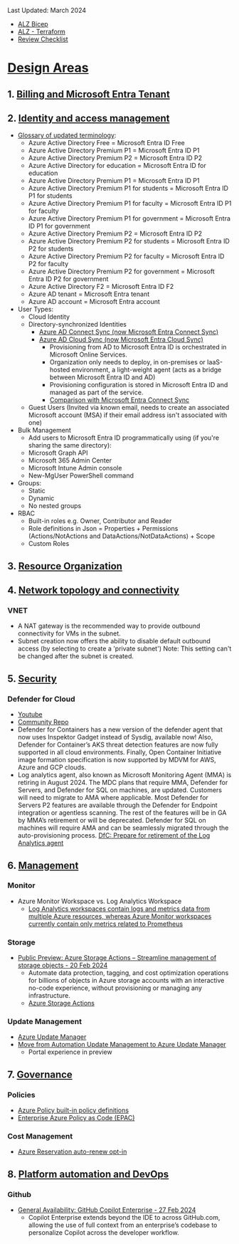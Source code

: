 Last Updated: March 2024

- [ALZ Bicep](https://learn.microsoft.com/en-us/azure/architecture/landing-zones/bicep/landing-zone-bicep)
- [ALZ - Terraform](https://learn.microsoft.com/en-us/azure/architecture/landing-zones/terraform/landing-zone-terraform)
- [Review Checklist](https://github.com/Azure/review-checklists)

# [Design Areas](https://learn.microsoft.com/en-us/azure/cloud-adoption-framework/ready/landing-zone/design-areas)

## 1. [Billing and Microsoft Entra Tenant](https://learn.microsoft.com/en-us/azure/cloud-adoption-framework/ready/landing-zone/design-area/azure-billing-ad-tenant)

## 2. [Identity and access management](https://learn.microsoft.com/en-us/azure/cloud-adoption-framework/ready/landing-zone/design-area/identity-access)
- [Glossary of updated terminology](https://learn.microsoft.com/en-us/entra/fundamentals/new-name#glossary-of-updated-terminology):
  - Azure Active Directory Free =	Microsoft Entra ID Free
  - Azure Active Directory Premium P1	= Microsoft Entra ID P1
  - Azure Active Directory Premium P2	= Microsoft Entra ID P2
  - Azure Active Directory for education = Microsoft Entra ID for education
  - Azure Active Directory Premium P1	= Microsoft Entra ID P1
  - Azure Active Directory Premium P1 for students = Microsoft Entra ID P1 for students
  - Azure Active Directory Premium P1 for faculty =	Microsoft Entra ID P1 for faculty
  - Azure Active Directory Premium P1 for government = Microsoft Entra ID P1 for government
  - Azure Active Directory Premium P2	= Microsoft Entra ID P2
  - Azure Active Directory Premium P2 for students = Microsoft Entra ID P2 for students
  - Azure Active Directory Premium P2 for faculty = Microsoft Entra ID P2 for faculty
  - Azure Active Directory Premium P2 for government = Microsoft Entra ID P2 for government
  - Azure Active Directory F2 =	Microsoft Entra ID F2
  - Azure AD tenant = Microsoft Entra tenant
  - Azure AD account = Microsoft Entra account
- User Types:
  - Cloud Identity
  - Directory-synchronized Identities
    - [Azure AD Connect Sync (now Microsoft Entra Connect Sync)](https://learn.microsoft.com/en-us/entra/identity/hybrid/connect/whatis-azure-ad-connect-v2)
    - [Azure AD Cloud Sync (now Microsoft Entra Cloud Sync)](https://learn.microsoft.com/en-us/entra/identity/hybrid/cloud-sync/what-is-cloud-sync)
      - Provisioning from AD to Microsoft Entra ID is orchestrated in Microsoft Online Services.
      - Organization only needs to deploy, in on-premises or IaaS-hosted environment, a light-weight agent (acts as a bridge between Microsoft Entra ID and AD)
      - Provisioning configuration is stored in Microsoft Entra ID and managed as part of the service.
      - [Comparison with Microsoft Entra Connect Sync](https://learn.microsoft.com/en-us/entra/identity/hybrid/cloud-sync/what-is-cloud-sync#comparison-between-microsoft-entra-connect-and-cloud-sync)
  - Guest Users (Invited via known email, needs to create an associated Microsoft account (MSA) if their email address isn't associated with one)
- Bulk Management
  -  Add users to Microsoft Entra ID programmatically using (if you're sharing the same directory):
    -  Microsoft Graph API
    -  Microsoft 365 Admin Center
    -  Microsoft Intune Admin console
    -  New-MgUser PowerShell command 
- Groups:
  - Static
  - Dynamic
  - No nested groups
- RBAC
  - Built-in roles e.g. Owner, Contributor and Reader
  - Role definitions in Json = Properties + Permissions (Actions/NotActions and DataActions/NotDataActions) + Scope
  - Custom Roles

## 3. [Resource Organization](https://learn.microsoft.com/en-us/azure/cloud-adoption-framework/ready/landing-zone/design-area/resource-org)

## 4. [Network topology and connectivity](https://learn.microsoft.com/en-us/azure/cloud-adoption-framework/ready/landing-zone/design-area/network-topology-and-connectivity)

### VNET
-  A NAT gateway is the recommended way to provide outbound connectivity for VMs in the subnet.
  - Subnet creation now offers the ability to disable default outbound access (by selecting to create a 'private subnet') Note: This setting can't be changed after the subnet is created.

## 5. [Security](https://learn.microsoft.com/en-us/azure/cloud-adoption-framework/ready/landing-zone/design-area/security)

### Defender for Cloud
- [Youtube](https://www.youtube.com/playlist?list=PL3ZTgFEc7LysiX4PfHhdJPR7S8mGO14YS)
- [Community Repo](https://github.com/Azure/Microsoft-Defender-for-Cloud)
- Defender for Containers has a new version of the defender agent that now uses Inspektor Gadget instead of Sysdig, available now! Also, Defender for Container’s AKS threat detection features are now fully supported in all cloud environments. Finally, Open Container Initiative image formation specification is now supported by MDVM for AWS, Azure and GCP clouds.
- Log analytics agent, also known as Microsoft Monitoring Agent (MMA) is retiring in August 2024.
The MDC plans that require MMA, Defender for Servers, and Defender for SQL on machines, are updated. Customers will need to migrate to AMA where applicable.
Most Defender for Servers P2 features are available through the Defender for Endpoint integration or agentless scanning. The rest of the features will be in GA by MMA’s retirement or will be deprecated.
Defender for SQL on machines will require AMA and can be seamlessly migrated through the auto-provisioning process.
[DfC: Prepare for retirement of the Log Analytics agent](https://learn.microsoft.com/en-us/azure/defender-for-cloud/prepare-deprecation-log-analytics-mma-agent)

## 6. [Management](https://learn.microsoft.com/en-us/azure/cloud-adoption-framework/ready/landing-zone/design-area/management)

### Monitor
- Azure Monitor Workspace vs. Log Analytics Workspace
  - [Log Analytics workspaces contain logs and metrics data from multiple Azure resources, whereas Azure Monitor workspaces currently contain only metrics related to Prometheus](https://learn.microsoft.com/en-Us/azure/azure-monitor/essentials/azure-monitor-workspace-overview)

### Storage
- [Public Preview: Azure Storage Actions – Streamline management of storage objects - 20 Feb 2024](https://microsoft.seismic.com/app?ContentId=ea9923b6-05ca-4efd-ab9a-b59c6a0963af#/doccenter/a5266a70-9230-4c1e-a553-c5bddcb7a896/doc/%252Fdde0caec0e-9236-f21b-2991-5868e63d3984%252FdfYTZjNDRiZDMtMzEwZS1kNWZkLTNjOGEtNjliYWJjMjhmMmUw%252CPT0%253D%252CUHJldmlldw%253D%253D%252Flf6905c880-7e7b-4627-8f89-0bd0d83cb71a/grid/?anchorId=78ee1704-9bf5-4767-8218-25b82752055b)
  - Automate data protection, tagging, and cost optimization operations for billions of objects in Azure storage accounts with an interactive no-code experience, without provisioning or managing any infrastructure.
  - [Azure Storage Actions](https://learn.microsoft.com/en-us/azure/storage-actions/storage-tasks/)

### Update Management
- [Azure Update Manager](https://learn.microsoft.com/en-us/azure/update-manager/)
- [Move from Automation Update Management to Azure Update Manager](https://learn.microsoft.com/en-us/azure/update-manager/guidance-migration-automation-update-management-azure-update-manager?tabs=update-mgmt#azure-portal-experience-preview)
  - Portal experience in preview

## 7. [Governance](https://learn.microsoft.com/en-us/azure/cloud-adoption-framework/ready/landing-zone/design-area/governance)

### Policies
- [Azure Policy built-in policy definitions](https://learn.microsoft.com/en-us/azure/governance/policy/samples/built-in-policies)
- [Enterprise Azure Policy as Code (EPAC)](https://azure.github.io/enterprise-azure-policy-as-code/)

### Cost Management
- [Azure Reservation auto-renew opt-in](https://learn.microsoft.com/en-us/azure/cost-management-billing/reservations/reservation-renew)

## 8. [Platform automation and DevOps](https://learn.microsoft.com/en-us/azure/cloud-adoption-framework/ready/landing-zone/design-area/platform-automation-devops)

### Github
- [General Availability: GitHub Copilot Enterprise - 27 Feb 2024](https://microsoft.seismic.com/app?ContentId=6ce9e658-abb1-4157-b451-4e064220d3f5#/doccenter/a5266a70-9230-4c1e-a553-c5bddcb7a896/doc/%252Fdde0caec0e-9236-f21b-2991-5868e63d3984%252FdfYTZjNDRiZDMtMzEwZS1kNWZkLTNjOGEtNjliYWJjMjhmMmUw%252CPT0%253D%252CR2VuZXJhbCBBdmFpbGFiaWxpdHk%253D%252Flf63bba962-2758-49bc-8e99-fde4006e2d3b/grid/)
  - Copilot Enterprise extends beyond the IDE to across GitHub.com, allowing the use of full context from an enterprise’s codebase to personalize Copilot across the developer workflow. 

